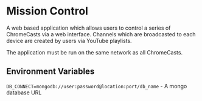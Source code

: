# Mission Control

A web based application which allows users to control a series of ChromeCasts via a web interface. Channels which are broadcasted to each device are created by users via YouTube playlists.

The application must be run on the same network as all ChromeCasts.


## Environment Variables
`DB_CONNECT=mongodb://user:password@location:port/db_name` - A mongo database URL
